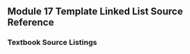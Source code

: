 Module 17 Template Linked List Source Reference
-------------------------------------------
### Textbook Source Listings
